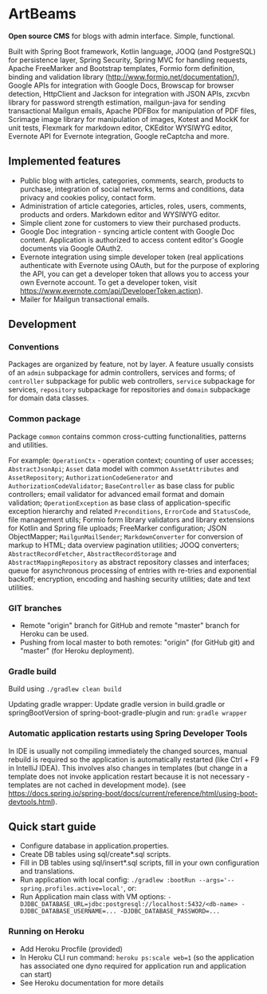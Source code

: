 # ArtBeams

**Open source CMS** for blogs with admin interface. Simple, functional.

Built with Spring Boot framework, Kotlin language, JOOQ (and PostgreSQL) for persistence layer, 
Spring Security, Spring MVC for handling requests, Apache FreeMarker and Bootstrap templates, Formio form definition, binding and validation library (http://www.formio.net/documentation/), 
Google APIs for integration with Google Docs, Browscap for browser detection,
HttpClient and Jackson for integration with JSON APIs, 
zxcvbn library for password strength estimation, 
mailgun-java for sending transactional Mailgun emails, 
Apache PDFBox for manipulation of PDF files, 
Scrimage image library for manipulation of images, 
Kotest and MockK for unit tests, Flexmark for markdown editor, CKEditor WYSIWYG editor, 
Evernote API for Evernote integration, Google reCaptcha and more.

## Implemented features

* Public blog with articles, categories, comments, search, products to purchase, integration of social networks, terms and conditions, data privacy and cookies policy, contact form.
* Administration of article categories, articles, roles, users, comments, products and orders. Markdown editor and WYSIWYG editor.
* Simple client zone for customers to view their purchased products.
* Google Doc integration - syncing article content with Google Doc content.
  Application is authorized to access content editor's Google documents via Google OAuth2.
* Evernote integration using simple developer token 
  (real applications authenticate with Evernote using OAuth, but for the purpose of exploring the API, you can get a developer token that allows you to access your own Evernote account. To get a developer token, visit https://www.evernote.com/api/DeveloperToken.action).
* Mailer for Mailgun transactional emails.

## Development

### Conventions

Packages are organized by feature, not by layer.
A feature usually consists of an `admin` subpackage for admin controllers, services and forms; 
of `controller` subpackage for public web controllers, `service` subpackage for services,
`repository` subpackage for repositories and `domain` subpackage for domain data classes. 

### Common package

Package `common` contains common cross-cutting functionalities, patterns and utilities.

For example: `OperationCtx` - operation context; counting of user accesses; `AbstractJsonApi`; 
`Asset` data model with common `AssetAttributes` and `AssetRepository`; 
`AuthorizationCodeGenerator` and `AuthorizationCodeValidator`; 
`BaseController` as base class for public controllers; email validator for advanced email format and domain validation;
`OperationException` as base class of application-specific exception hierarchy and related `Preconditions`,
`ErrorCode` and `StatusCode`, file management utils; 
Formio form library validators and library extensions for Kotlin and Spring file uploads; 
FreeMarker configuration; JSON ObjectMapper; `MailgunMailSender`;
`MarkdownConverter` for conversion of markup to HTML; 
data overview pagination utilities; JOOQ converters;
`AbstractRecordFetcher`, `AbstractRecordStorage` and `AbstractMappingRepository` as abstract repository classes
and interfaces; queue for asynchronous processing of entries with re-tries and exponential backoff; 
encryption, encoding and hashing security utilities; date and text utilities.

### GIT branches

* Remote "origin" branch for GitHub and remote "master" branch for Heroku can be used.
* Pushing from local master to both remotes: "origin" (for GitHub git) and "master" (for Heroku deployment).

### Gradle build

Build using `./gradlew clean build`

Updating gradle wrapper: Update gradle version in build.gradle or springBootVersion of spring-boot-gradle-plugin 
and run: `gradle wrapper`

### Automatic application restarts using Spring Developer Tools

In IDE is usually not compiling immediately the changed sources, manual rebuild is required so the application
is automatically restarted (like Ctrl + F9 in IntelliJ IDEA). 
This involves also changes in templates (but change in a template does not invoke application restart because it is not necessary - templates are not cached in development mode).
(see https://docs.spring.io/spring-boot/docs/current/reference/html/using-boot-devtools.html).

## Quick start guide

* Configure database in application.properties.
* Create DB tables using sql/create*.sql scripts.
* Fill in DB tables using sql/insert*.sql scripts, fill in your own configuration and translations.
* Run application with local config: `./gradlew :bootRun --args='--spring.profiles.active=local'`, or:
* Run Application main class with VM options: `-DJDBC_DATABASE_URL=jdbc:postgresql://localhost:5432/<db-name> -DJDBC_DATABASE_USERNAME=... -DJDBC_DATABASE_PASSWORD=...`

### Running on Heroku

* Add Heroku Procfile (provided)
* In Heroku CLI run command: `heroku ps:scale web=1` (so the application has associated one dyno required for application run and application can start)
* See Heroku documentation for more details
